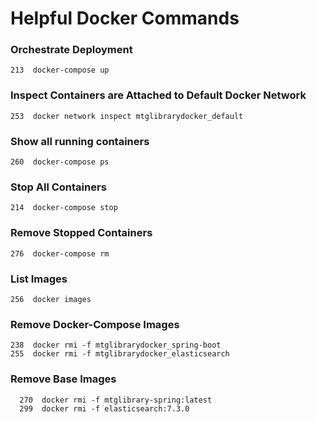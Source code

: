 # Helpful Docker Commands

### Orchestrate Deployment
  
```213  docker-compose up```

### Inspect Containers are Attached to Default Docker Network

```253  docker network inspect mtglibrarydocker_default```

### Show all running containers
  
```260  docker-compose ps```

### Stop All Containers
  
```214  docker-compose stop```

### Remove Stopped Containers

```276  docker-compose rm```

### List Images
  
```256  docker images```

### Remove Docker-Compose Images
  
```
238  docker rmi -f mtglibrarydocker_spring-boot
255  docker rmi -f mtglibrarydocker_elasticsearch
```

### Remove Base Images

```  
  270  docker rmi -f mtglibrary-spring:latest
  299  docker rmi -f elasticsearch:7.3.0
```